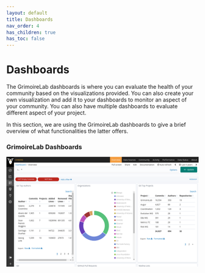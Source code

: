 ```yaml
---
layout: default
title: Dashboards
nav_order: 4
has_children: true
has_toc: false
---
```


# Dashboards

The GrimoireLab dashboards is where you can evaluate the health of your community based on the visualizations provided. You can also create your own visualization and add it to your dashboards to monitor an aspect of your community. You can also have multiple dashboards to evaluate different aspect of your project.

In this section, we are using the GrimoireLab dashboards to give a brief overview of what functionalities the latter offers.

### GrimoireLab Dashboards

![dashboards](./assets/dashboard.png)
